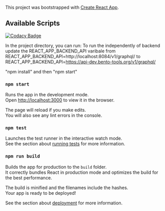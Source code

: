 This project was bootstrapped with [Create React App](https://github.com/facebook/create-react-app).

## Available Scripts

[![Codacy Badge](https://api.codacy.com/project/badge/Grade/aea34d83cecf4c5b82c9fb017bc032d6)](https://app.codacy.com/gh/CBIIT/bento-frontend?utm_source=github.com&utm_medium=referral&utm_content=CBIIT/bento-frontend&utm_campaign=Badge_Grade_Dashboard)

In the project directory, you can run:
To run the independently of backend update the REACT_APP_BACKEND_API varibale from REACT_APP_BACKEND_API=http://localhost:8084/v1/graphql/
 to REACT_APP_BACKEND_API=https://api-dev.bento-tools.org/v1/graphql/

"npm install" and then "npm start"
### `npm start`

Runs the app in the development mode.<br>
Open [http://localhost:3000](http://localhost:3000) to view it in the browser.

The page will reload if you make edits.<br>
You will also see any lint errors in the console.

### `npm test`

Launches the test runner in the interactive watch mode.<br>
See the section about [running tests](https://facebook.github.io/create-react-app/docs/running-tests) for more information.

### `npm run build`

Builds the app for production to the `build` folder.<br>
It correctly bundles React in production mode and optimizes the build for the best performance.

The build is minified and the filenames include the hashes.<br>
Your app is ready to be deployed!

See the section about [deployment](https://facebook.github.io/create-react-app/docs/deployment) for more information.